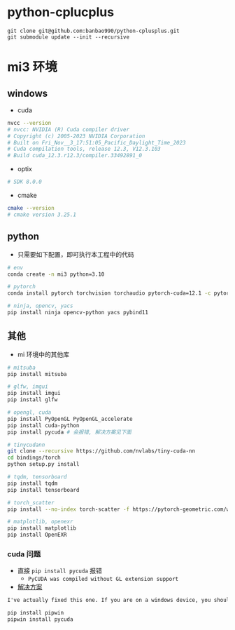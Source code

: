 # python-cplucplus

```
git clone git@github.com:banbao990/python-cplusplus.git
git submodule update --init --recursive
```

# mi3 环境

## windows

+ cuda

```bash
nvcc --version  
# nvcc: NVIDIA (R) Cuda compiler driver
# Copyright (c) 2005-2023 NVIDIA Corporation
# Built on Fri_Nov__3_17:51:05_Pacific_Daylight_Time_2023
# Cuda compilation tools, release 12.3, V12.3.103
# Build cuda_12.3.r12.3/compiler.33492891_0
```

+ optix

```bash
# SDK 8.0.0
```

+ cmake

```bash
cmake --version
# cmake version 3.25.1
```


## python

+ 只需要如下配置，即可执行本工程中的代码

```bash
# env
conda create -n mi3 python=3.10
```

```bash
# pytorch
conda install pytorch torchvision torchaudio pytorch-cuda=12.1 -c pytorch -c nvidia

# ninja, opencv, yacs
pip install ninja opencv-python yacs pybind11
```



## 其他

+ mi 环境中的其他库

```bash
# mitsuba
pip install mitsuba

# glfw, imgui
pip install imgui
pip install glfw

# opengl, cuda
pip install PyOpenGL PyOpenGL_accelerate
pip install cuda-python
pip install pycuda # 会报错, 解决方案见下面

# tinycudann
git clone --recursive https://github.com/nvlabs/tiny-cuda-nn
cd bindings/torch
python setup.py install

# tqdm, tensorboard
pip install tqdm
pip install tensorboard

# torch_scatter
pip install --no-index torch-scatter -f https://pytorch-geometric.com/whl/torch-2.1.0+cu121.html

# matplotlib, openexr
pip install matplotlib
pip install OpenEXR
```



### cuda 问题

+ 直接 `pip install pycuda` 报错
  +  `PyCUDA was compiled without GL extension support`
+ [解决方案](https://github.com/harskish/ganspace/issues/43)

```txt
I've actually fixed this one. If you are on a windows device, you should pip install pipwin, then use pipwin to install pycuda. And then it installs it correctly.
```

```bash
pip install pipwin
pipwin install pycuda
```



